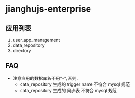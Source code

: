 # jianghujs-enterprise

## 应用列表

1. user_app_management
2. data_repository
3. directory

## FAQ

- 注意应用的数据库名不用"-", 否则:
    - data_repository 生成的 trigger name 不符合 mysql 规范
    - data_repository 生成的 同步表 不符合  mysql 规范
